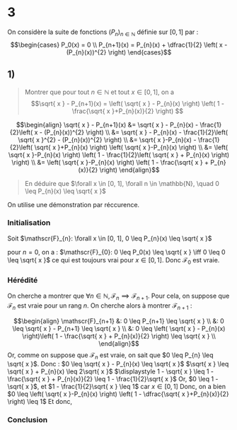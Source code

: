# 3
On considère la suite de fonctions $(P_{n})_{n\in \mathbb{N}}$ définie sur $[0, 1]$ par :
$$\begin{cases}
P_0(x) = 0 \\
P_{n+1}(x) = P_{n}(x) + \dfrac{1}{2} \left( x - (P_{n}(x))^{2} \right) 
\end{cases}$$

## 1)
> Montrer que pour tout $n \in \mathbb{N}$ et tout $x \in [0, 1]$, on a 
> $$\sqrt{ x } - P_{n+1}(x) = \left( \sqrt{ x } - P_{n}(x) \right) \left( 1 - \frac{\sqrt{ x }+P_{n}(x)}{2} \right) $$

$$\begin{align}
\sqrt{ x } - P_{n+1}(x) &= \sqrt{ x } - P_{n}(x) - \frac{1}{2}\left( x - (P_{n}(x))^{2} \right)  \\
&= \sqrt{ x } - P_{n}(x) - \frac{1}{2}\left( \sqrt{ x }^{2} - (P_{n}(x))^{2} \right)  \\
&= \sqrt{ x }-P_{n}(x) - \frac{1}{2}\left( \sqrt{ x }+P_{n}(x) \right) \left( \sqrt{ x }-P_{n}(x) \right)  \\
&= \left( \sqrt{ x }-P_{n}(x) \right) \left( 1 - \frac{1}{2}\left( \sqrt{ x } + P_{n}(x) \right)  \right)  \\
&= \left( \sqrt{ x }-P_{n}(x) \right) \left( 1 - \frac{\sqrt{ x } + P_{n}(x)}{2} \right) 
\end{align}$$


> En déduire que
> $\forall x \in [0, 1], \forall n \in \mathbb{N}, \quad 0 \leq P_{n}(x) \leq \sqrt{ x }$

On utilise une démonstration par réccurence.

### Initialisation
Soit $\mathscr{F}_{n}: \forall x \in [0, 1], 0 \leq P_{n}(x) \leq \sqrt{ x }$

pour $n = 0$, on a : $\mathscr{F}_{0}: 0 \leq P_0(x) \leq \sqrt{ x } \iff 0 \leq 0 \leq \sqrt{ x }$
ce qui est toujours vrai pour $x \in [0, 1]$. Donc $\mathscr{F}_{0}$ est vraie.

### Hérédité
On cherche a montrer que $\forall n \in \mathbb{N}, \mathscr{F}_{n} \implies \mathscr{F}_{n+1}$. Pour cela, on suppose que $\mathscr{F}_{n}$ est vraie pour un rang $n$. On cherche alors à montrer $\mathscr{F}_{n+1}$ :

$$\begin{align}
\mathscr{F}_{n+1} &: 0 \leq P_{n+1} \leq \sqrt{ x } \\
&: 0 \leq \sqrt{ x } - P_{n+1} \leq \sqrt{ x } \\
&: 0 \leq \left( \sqrt{ x } - P_{n}(x) \right)\left( 1 - \frac{\sqrt{ x } + P_{n}(x)}{2} \right) \leq \sqrt{ x } \\
\end{align}$$
Or, comme on suppose que $\mathcal{F}_{n}$ est vraie, on sait que $0 \leq P_{n} \leq \sqrt{ x }$.
Donc :
$0 \leq \sqrt{ x } - P_{n}(x) \leq \sqrt{ x }$
$\sqrt{ x } \leq \sqrt{ x } + P_{n}(x) \leq 2\sqrt{ x }$
$\displaystyle 1 - \sqrt{ x } \leq 1 - \frac{\sqrt{ x } + P_{n}(x)}{2} \leq 1 - \frac{1}{2}\sqrt{ x }$
Or, $0 \leq 1 - \sqrt{ x }$, et $1 - \frac{1}{2}\sqrt{ x } \leq 1$ car $x \in [0, 1]$
Donc, on a bien $0 \leq \left( \sqrt{ x }-P_{n}(x) \right) \left( 1 - \dfrac{\sqrt{ x }+P_{n}(x)}{2} \right) \leq 1$
Et donc, 

### Conclusion


